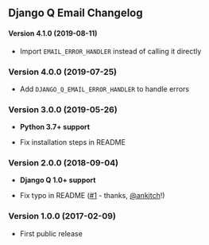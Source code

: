 Django Q Email Changelog
------------------------


#### Version 4.1.0 (2019-08-11)

- Import `EMAIL_ERROR_HANDLER` instead of calling it directly


### Version 4.0.0 (2019-07-25)

- Add `DJANGO_Q_EMAIL_ERROR_HANDLER` to handle errors


### Version 3.0.0 (2019-05-26)

- **Python 3.7+ support**

- Fix installation steps in README


### Version 2.0.0 (2018-09-04)

- **Django Q 1.0+ support**

- Fix typo in README ([#1](https://github.com/joeyespo/django-q-email/pull/1) - thanks, [@ankitch][]!)


### Version 1.0.0 (2017-02-09)

- First public release


[@ankitch]: https://github.com/ankitch
